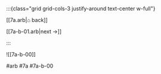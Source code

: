 :::{class="grid grid-cols-3 justify-around text-center w-full"}
<span/>

[[7a.arb|⌂ back]]

[[7a-b-01.arb|next →]]

:::

![[7a-b-00]]

#arb #7a #7a-b-00

